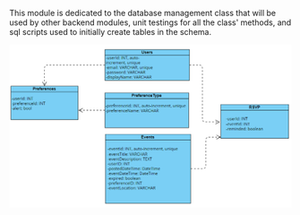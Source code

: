This module is dedicated to the database management class that will be used by other backend modules, unit testings for all the class' methods, and sql scripts used to initially create tables in the schema.

![database_schema.png](./././././assets/database_schema.png)

